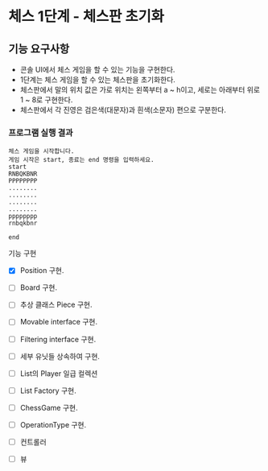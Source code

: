 # 체스 1단계 - 체스판 초기화

## **기능 요구사항**

- 콘솔 UI에서 체스 게임을 할 수 있는 기능을 구현한다.
- 1단계는 체스 게임을 할 수 있는 체스판을 초기화한다.
- 체스판에서 말의 위치 값은 가로 위치는 왼쪽부터 a ~ h이고, 세로는 아래부터 위로 1 ~ 8로 구현한다.
- 체스판에서 각 진영은 검은색(대문자)과 흰색(소문자) 편으로 구분한다.

### **프로그램 실행 결과**

    체스 게임을 시작합니다.
    게임 시작은 start, 종료는 end 명령을 입력하세요.
    start
    RNBQKBNR
    PPPPPPPP
    ........
    ........
    ........
    ........
    pppppppp
    rnbqkbnr
    
    end

기능 구현

- [x]  Position 구현.
- [ ]  Board 구현.
- [ ]  추상 클래스 Piece 구현.
- [ ]  Movable interface 구현.
- [ ]  Filtering interface  구현.
- [ ]  세부 유닛들 상속하여 구현.
- [ ]  List<Piece>의 Player 일급 컬렉션
- [ ]  List<Piece> Factory 구현.
- [ ]  ChessGame 구현.
- [ ]  OperationType 구현.
- [ ]  컨트롤러
- [ ]  뷰

